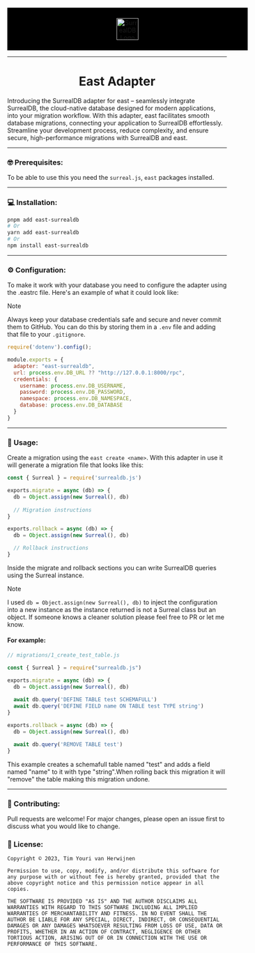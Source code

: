 <p align="center" style="background-color: #000; width: 100%; padding: 24px;">
  <img alt="SurrealDB Logo" src="https://surrealdb.com/static/img/text-be42529fe0e268f3fbabfb42065eeec7.svg" style="height: 50px;">
</p>

---

<h1 align="center">East Adapter</h1>

Introducing the SurrealDB adapter for east – seamlessly integrate SurrealDB, the cloud-native database designed for modern applications, into your migration workflow. With this adapter, east facilitates smooth database migrations, connecting your application to SurrealDB effortlessly. Streamline your development process, reduce complexity, and ensure secure, high-performance migrations with SurrealDB and east.

---

### 🤓 Prerequisites:

To be able to use this you need the `surreal.js`, `east` packages installed. 

---

### 💻 Installation:

```bash
pnpm add east-surrealdb
# Or
yarn add east-surrealdb
# Or
npm install east-surrealdb
```

---

### ⚙️ Configuration:

To make it work with your database you need to configure the adapter using the .eastrc file. Here's an example of what it could look like:

> [!NOTE]  
> Always keep your database credentials safe and secure and never commit them to GitHub. You can do this by storing them in a `.env` file and adding that file to your `.gitignore`.

```js
require('dotenv').config();

module.exports = {
  adapter: "east-surrealdb",
  url: process.env.DB_URL ?? "http://127.0.0.1:8000/rpc",
  credentials: {
    username: process.env.DB_USERNAME,
    password: process.env.DB_PASSWORD,
    namespace: process.env.DB_NAMESPACE,
    database: process.env.DB_DATABASE
  }
}
```

---

### 🚀 Usage:

Create a migration using the `east create <name>`. With this adapter in use it will generate a migration file that looks like this:

```js
const { Surreal } = require('surrealdb.js')

exports.migrate = async (db) => {
  db = Object.assign(new Surreal(), db)
  
  // Migration instructions
}

exports.rollback = async (db) => {
  db = Object.assign(new Surreal(), db)

  // Rollback instructions
}
```

Inside the migrate and rollback sections you can write SurrealDB queries using the Surreal instance.

> [!NOTE]
> I used `db = Object.assign(new Surreal(), db)` to inject the configuration into a new instance as the instance returned is not a Surreal class but an object. If someone knows a cleaner solution please feel free to PR or let me know.

#### For example:

```js
// migrations/1_create_test_table.js

const { Surreal } = require("surrealdb.js")

exports.migrate = async (db) => {
  db = Object.assign(new Surreal(), db)
  
  await db.query('DEFINE TABLE test SCHEMAFULL')
  await db.query('DEFINE FIELD name ON TABLE test TYPE string')
}

exports.rollback = async (db) => {
  db = Object.assign(new Surreal(), db)

  await db.query('REMOVE TABLE test')
}
```

This example creates a schemafull table named "test" and adds a field named "name" to it with type "string".When rolling back this migration it will "remove" the table making this migration undone.

--- 

### 🤝 Contributing:

Pull requests are welcome! For major changes, please open an issue first to discuss what you would like to change.

### 📜 License:

```
Copyright © 2023, Tim Youri van Herwijnen

Permission to use, copy, modify, and/or distribute this software for any purpose with or without fee is hereby granted, provided that the above copyright notice and this permission notice appear in all copies.

THE SOFTWARE IS PROVIDED "AS IS" AND THE AUTHOR DISCLAIMS ALL WARRANTIES WITH REGARD TO THIS SOFTWARE INCLUDING ALL IMPLIED WARRANTIES OF MERCHANTABILITY AND FITNESS. IN NO EVENT SHALL THE AUTHOR BE LIABLE FOR ANY SPECIAL, DIRECT, INDIRECT, OR CONSEQUENTIAL DAMAGES OR ANY DAMAGES WHATSOEVER RESULTING FROM LOSS OF USE, DATA OR PROFITS, WHETHER IN AN ACTION OF CONTRACT, NEGLIGENCE OR OTHER TORTIOUS ACTION, ARISING OUT OF OR IN CONNECTION WITH THE USE OR PERFORMANCE OF THIS SOFTWARE.
```